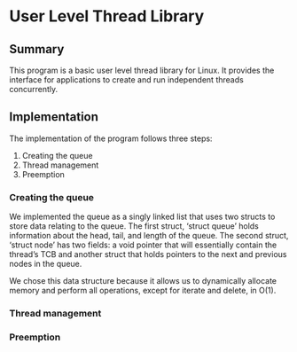 # User Level Thread Library

## Summary 

This program is a basic user level thread library for Linux. It provides the interface for applications to create and run independent threads concurrently. 

## Implementation

The implementation of the program follows three steps:

1. Creating the queue
2. Thread management
3. Preemption 

### Creating the queue

We implemented the queue as a singly linked list that uses two structs to store data relating to the queue. The first struct, ‘struct queue’ holds information about the head, tail, and length of the queue. The second struct, ‘struct node’ has two fields: a void pointer that will essentially contain the thread’s TCB and another struct that holds pointers to the next and previous nodes in the queue. 

We chose this data structure because it allows us to dynamically allocate memory and perform all operations, except for iterate and delete, in O(1). 


### Thread management


### Preemption 